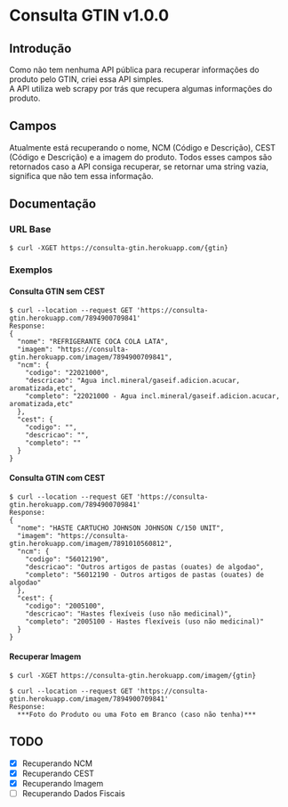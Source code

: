 # Consulta GTIN v1.0.0
## Introdução
Como não tem nenhuma API pública para recuperar informações do produto pelo GTIN, criei essa API simples. <br>
A API utiliza web scrapy por trás que recupera algumas informações do produto. <br>

## Campos
Atualmente está recuperando o nome, NCM (Código e Descrição), CEST (Código e Descrição) e a imagem do produto. Todos esses campos são retornados caso a API consiga recuperar, se retornar uma string vazia, significa que não tem essa informação.

## Documentação
### URL Base
`$ curl -XGET https://consulta-gtin.herokuapp.com/{gtin}`

### Exemplos

#### Consulta GTIN sem CEST
```
$ curl --location --request GET 'https://consulta-gtin.herokuapp.com/7894900709841'
Response:
{
  "nome": "REFRIGERANTE COCA COLA LATA",
  "imagem": "https://consulta-gtin.herokuapp.com/imagem/7894900709841",
  "ncm": {
    "codigo": "22021000",
    "descricao": "Agua incl.mineral/gaseif.adicion.acucar, aromatizada,etc",
    "completo": "22021000 - Agua incl.mineral/gaseif.adicion.acucar, aromatizada,etc"
  },
  "cest": {
    "codigo": "",
    "descricao": "",
    "completo": ""
  }
}
```
#### Consulta GTIN com CEST
```
$ curl --location --request GET 'https://consulta-gtin.herokuapp.com/7894900709841'
Response:
{
  "nome": "HASTE CARTUCHO JOHNSON JOHNSON C/150 UNIT",
  "imagem": "https://consulta-gtin.herokuapp.com/imagem/7891010560812",
  "ncm": {
    "codigo": "56012190",
    "descricao": "Outros artigos de pastas (ouates) de algodao",
    "completo": "56012190 - Outros artigos de pastas (ouates) de algodao"
  },
  "cest": {
    "codigo": "2005100",
    "descricao": "Hastes flexíveis (uso não medicinal)",
    "completo": "2005100 - Hastes flexíveis (uso não medicinal)"
  }
}
```
#### Recuperar Imagem
`$ curl -XGET https://consulta-gtin.herokuapp.com/imagem/{gtin}`
```
$ curl --location --request GET 'https://consulta-gtin.herokuapp.com/imagem/7894900709841'
Response:
  ***Foto do Produto ou uma Foto em Branco (caso não tenha)***

```

## TODO
- [x] Recuperando NCM
- [x] Recuperando CEST
- [x] Recuperando Imagem
- [ ] Recuperando Dados Fiscais
